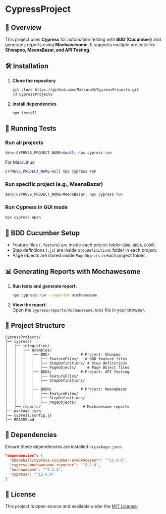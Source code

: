 # CypressProject  

## 📌 Overview  
This project uses **Cypress** for automation testing with **BDD (Cucumber)** and generates reports using **Mochawesome**. It supports multiple projects like **Shwapno, MeenaBazar, and API Testing**.  

## 🛠 Installation  

1. **Clone the repository**  
   ```sh
   git clone https://github.com/MaksuraM/CypressProjects.git
   cd CypressProjects
   ```

2. **Install dependencies**  
   ```sh
   npm install
   ```

## 🚀 Running Tests  

### Run all projects  
```sh
$env:CYPRESS_PROJECT_NAME=$null; npx cypress run
```
For Mac/Linux:  
```sh
CYPRESS_PROJECT_NAME=null npx cypress run
```

### Run specific project (e.g., MeenaBazar)  
```sh
$env:CYPRESS_PROJECT_NAME=MeenaBazar; npx cypress run
```

### Run Cypress in GUI mode  
```sh
npx cypress open
```

## 🧪 BDD Cucumber Setup  
- Feature files (`.feature`) are inside each project folder (`BDD`, `BDDA`, `BDDM`).  
- Step definitions (`.js`) are inside `StepDefinitions` folder in each project.  
- Page objects are stored inside `PageObjects` in each project folder.  

## 📊 Generating Reports with Mochawesome  

1. **Run tests and generate report:**  
   ```sh
   npx cypress run --reporter mochawesome
   ```
2. **View the report:**  
   Open the `cypress/reports/mochawesome.html` file in your browser.

## 📂 Project Structure  
```
CypressProjects/
│── cypress/
│   ├── integration/
│   │   ├── examples/
│   │   │   ├── BDD/              # Project: Shwapno
│   │   │   │   ├── FeatureFiles/   # BDD feature files
│   │   │   │   ├── StepDefinitions/ # Step definitions
│   │   │   │   ├── PageObjects/     # Page Object files
│   │   │   ├── BDDA/             # Project: API Testing
│   │   │   │   ├── FeatureFiles/
│   │   │   │   ├── StepDefinitions/
│   │   │   │   
│   │   │   ├── BDDM/             # Project: MeenaBazar
│   │   │   │   ├── FeatureFiles/
│   │   │   │   ├── StepDefinitions/
│   │   │   │   ├── PageObjects/
│   ├── reports/                   # Mochawesome reports
│── package.json
│── cypress.config.js
│── README.md
```

## 📌 Dependencies  
Ensure these dependencies are installed in `package.json`:  
```json
"dependencies": {
  "@badeball/cypress-cucumber-preprocessor": "^15.0.0",
  "cypress-mochawesome-reporter": "^3.2.0",
  "mochawesome": "^7.1.3",
  "cypress": "^12.0.0"
}
```

## 📌 License  
This project is open-source and available under the [MIT License](LICENSE).
